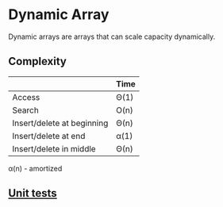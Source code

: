 # Dynamic Array

Dynamic arrays are arrays that can scale capacity dynamically.

## Complexity

|                            | Time |
| ---                        | ---  |
| Access                     | Θ(1) |
| Search                     | O(n) |
| Insert/delete at beginning | Θ(n) |
| Insert/delete at end       | α(1) |
| Insert/delete in middle    | Θ(n) |

α(n) - amortized

## [Unit tests](https://github.com/EugeneBuryak/Practice/tree/master/DataStructures/UTs/Arrays/DynamicArrayUTs.cs)
